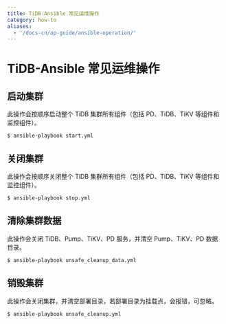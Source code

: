 ```yaml
---
title: TiDB-Ansible 常见运维操作
category: how-to
aliases:
  - '/docs-cn/op-guide/ansible-operation/'
---
```


# TiDB-Ansible 常见运维操作

## 启动集群

此操作会按顺序启动整个 TiDB 集群所有组件（包括 PD、TiDB、TiKV 等组件和监控组件）。

    $ ansible-playbook start.yml
    

## 关闭集群

此操作会按顺序关闭整个 TiDB 集群所有组件（包括 PD、TiDB、TiKV 等组件和监控组件）。

    $ ansible-playbook stop.yml
    

## 清除集群数据

此操作会关闭 TiDB、Pump、TiKV、PD 服务，并清空 Pump、TiKV、PD 数据目录。

    $ ansible-playbook unsafe_cleanup_data.yml
    

## 销毁集群

此操作会关闭集群，并清空部署目录，若部署目录为挂载点，会报错，可忽略。

    $ ansible-playbook unsafe_cleanup.yml